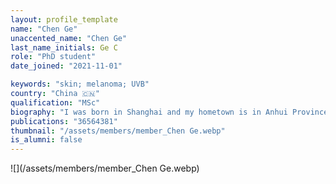 ```yaml
---
layout: profile_template
name: "Chen Ge"
unaccented_name: "Chen Ge"
last_name_initials: Ge C
role: "PhD student"
date_joined: "2021-11-01"

keywords: "skin; melanoma; UVB"
country: "China 🇨🇳"
qualification: "MSc"
biography: "​I was born in Shanghai and my hometown is in Anhui Province, both of them are in the east of China. I obtained my BSc at Qingdao University of Science and Technology in 2018 and my MSc at Beijing University of Technology in 2021. During my master's study, I mainly studied the role of specific genes in tumor development and the interaction between tumor cells and tumor microenvironment. In November 2021, I arrived in the lab of Marco Demaria as a CSC-scholarship PhD student for further study. My current research interests mainly focus on mechanisms and functions of senescent cell accumulation in cancers."
publications: "36564381"
thumbnail: "/assets/members/member_Chen Ge.webp"
is_alumni: false
---
```


 ![](/assets/members/member_Chen Ge.webp)

 